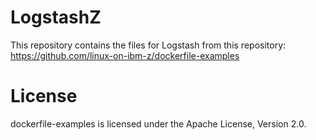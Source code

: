 # LogstashZ

This repository contains the files for Logstash from this repository: https://github.com/linux-on-ibm-z/dockerfile-examples

# License

dockerfile-examples is licensed under the Apache License, Version 2.0.

